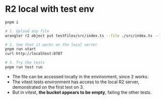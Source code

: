 # R2 local with test env

```sh
pnpm i

# 1. Upload any file
wrangler r2 object put testFiles/src/index.ts --file ./src/index.ts --local

# 2. See that it works on the local server
pnpm run start
curl http://localhost:8787

# 3. Try the tests
pnpm run test run
```

- The file can be accessed locally in the environment, since 2 works.
- The vitest tests environment has access to the local R2 server, demonstrated on the first test on 3.
- But in vitest, **the bucket appears to be empty**, failing the other tests.
